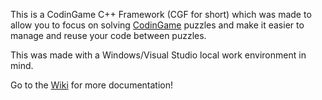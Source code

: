 This is a CodinGame C++ Framework (CGF for short) which was made to allow you to focus on solving [CodinGame](https://www.codingame.com/) puzzles and make it easier to manage and reuse your code between puzzles.

This was made with a Windows/Visual Studio local work environment in mind.

Go to the [Wiki](https://github.com/alcapwny/CodinGameCppFramework/wiki) for more documentation!
